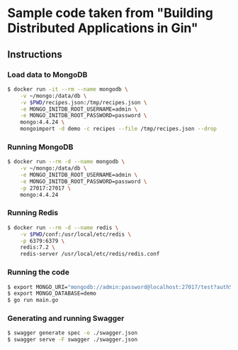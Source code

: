 # Sample code taken from "Building Distributed Applications in Gin"

## Instructions

### Load data to MongoDB
```bash
$ docker run -it --rm --name mongodb \
    -v ~/mongo:/data/db \
    -v $PWD/recipes.json:/tmp/recipes.json \
    -e MONGO_INITDB_ROOT_USERNAME=admin \
    -e MONGO_INITDB_ROOT_PASSWORD=password \
    mongo:4.4.24 \
    mongoimport -d demo -c recipes --file /tmp/recipes.json --drop
```

### Running MongoDB
```bash
$ docker run --rm -d --name mongodb \
    -v ~/mongo:/data/db \
    -e MONGO_INITDB_ROOT_USERNAME=admin \
    -e MONGO_INITDB_ROOT_PASSWORD=password \
    -p 27017:27017 \
    mongo:4.4.24
```

### Running Redis
```bash
$ docker run --rm -d --name redis \
    -v $PWD/conf:/usr/local/etc/redis \
    -p 6379:6379 \
    redis:7.2 \
    redis-server /usr/local/etc/redis/redis.conf
```

### Running the code
```bash
$ export MONGO_URI="mongodb://admin:password@localhost:27017/test?authSource=admin"
$ export MONGO_DATABASE=demo
$ go run main.go
```

### Generating and running Swagger
```bash
$ swagger generate spec -o ./swagger.json
$ swagger serve -F swagger ./swagger.json
```

